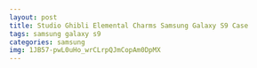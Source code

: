 ```yaml
---
layout: post
title: Studio Ghibli Elemental Charms Samsung Galaxy S9 Case
tags: samsung galaxy s9
categories: samsung
img: 1JB57-pwL0uHo_wrCLrpQJmCopAm0DpMX
---
```

